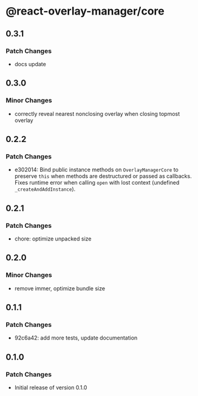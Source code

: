 # @react-overlay-manager/core

## 0.3.1

### Patch Changes

- docs update

## 0.3.0

### Minor Changes

- correctly reveal nearest nonclosing overlay when closing topmost overlay

## 0.2.2

### Patch Changes

- e302014: Bind public instance methods on `OverlayManagerCore` to preserve `this` when methods are destructured or passed as callbacks. Fixes runtime error when calling `open` with lost context (undefined `_createAndAddInstance`).

## 0.2.1

### Patch Changes

- chore: optimize unpacked size

## 0.2.0

### Minor Changes

- remove immer, optimize bundle size

## 0.1.1

### Patch Changes

- 92c6a42: add more tests, update documentation

## 0.1.0

### Patch Changes

- Initial release of version 0.1.0

